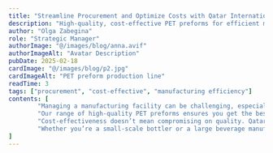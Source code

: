 ```yaml
---
title: "Streamline Procurement and Optimize Costs with Qatar International Plastic Factory"
description: "High-quality, cost-effective PET preforms for efficient manufacturing."
author: "Olga Zabegina"
role: "Strategic Manager"
authorImage: "@/images/blog/anna.avif"
authorImageAlt: "Avatar Description"
pubDate: 2025-02-18
cardImage: "@/images/blog/p2.jpg"
cardImageAlt: "PET preform production line"
readTime: 3
tags: ["procurement", "cost-effective", "manufacturing efficiency"]
contents: [
        "Managing a manufacturing facility can be challenging, especially when it comes to procurement. That’s why Qatar International Plastic Factory is dedicated to simplifying the process while keeping your operations cost-efficient.",
        "Our range of high-quality PET preforms ensures you get the best materials for your production line without exceeding your budget. Designed with precision and consistency, our products help you achieve seamless bottle manufacturing with minimal waste.",
        "Cost-effectiveness doesn’t mean compromising on quality. Qatar International Plastic Factory’s preforms are engineered for durability, ensuring high performance and reducing downtime. With our comprehensive technical support and industry expertise, integrating our products into your operations has never been easier.",
        "Whether you’re a small-scale bottler or a large beverage manufacturer, Qatar International Plastic Factory provides the reliability and efficiency you need. Experience the difference and see why industry leaders trust us for their PET preform needs."
] 
---
```


